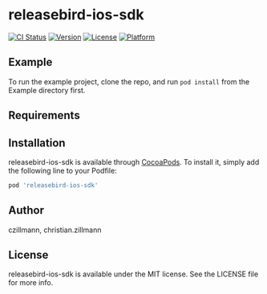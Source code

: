 # releasebird-ios-sdk

[![CI Status](https://img.shields.io/travis/czillmann/releasebird-ios-sdk.svg?style=flat)](https://travis-ci.org/czillmann/releasebird-ios-sdk)
[![Version](https://img.shields.io/cocoapods/v/releasebird-ios-sdk.svg?style=flat)](https://cocoapods.org/pods/releasebird-ios-sdk)
[![License](https://img.shields.io/cocoapods/l/releasebird-ios-sdk.svg?style=flat)](https://cocoapods.org/pods/releasebird-ios-sdk)
[![Platform](https://img.shields.io/cocoapods/p/releasebird-ios-sdk.svg?style=flat)](https://cocoapods.org/pods/releasebird-ios-sdk)

## Example

To run the example project, clone the repo, and run `pod install` from the Example directory first.

## Requirements

## Installation

releasebird-ios-sdk is available through [CocoaPods](https://cocoapods.org). To install
it, simply add the following line to your Podfile:

```ruby
pod 'releasebird-ios-sdk'
```

## Author

czillmann, christian.zillmann

## License

releasebird-ios-sdk is available under the MIT license. See the LICENSE file for more info.
